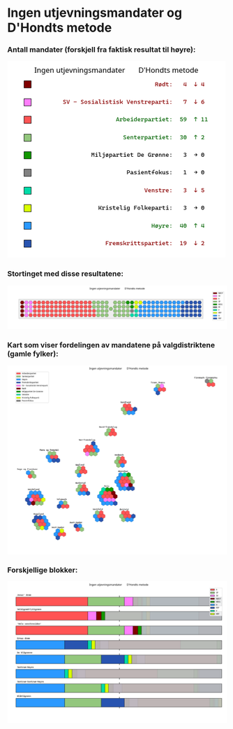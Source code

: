 # Ingen utjevningsmandater og D'Hondts metode

### Antall mandater (forskjell fra faktisk resultat til høyre):
![Antall seter](seter.png)
### Stortinget med disse resultatene:  
![Stortinget](tinget.png)
### Kart som viser fordelingen av mandatene på valgdistriktene (gamle fylker):  
![Kart](kart.png)
### Forskjellige blokker:  
![Blokker](blokker.png)